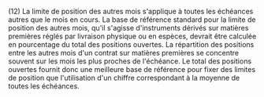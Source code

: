 (12) La limite de position des autres mois s'applique à toutes les échéances autres que le mois en cours. La base de référence standard pour la limite de position des autres mois, qu'il s'agisse d'instruments dérivés sur matières premières réglés par livraison physique ou en espèces, devrait être calculée en pourcentage du total des positions ouvertes. La répartition des positions entre les autres mois d'un contrat sur matières premières se concentre souvent sur les mois les plus proches de l'échéance. Le total des positions ouvertes fournit donc une meilleure base de référence pour fixer des limites de position que l'utilisation d'un chiffre correspondant à la moyenne de toutes les échéances.